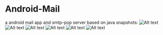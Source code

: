 # Android-Mail
a android mail app  and  smtp-pop server based on java
snapshots:
![Alt text](https://github.com/Shihuan1014/Android-Mail/edit/master/img/1.png)
![Alt text](https://github.com/Shihuan1014/Android-Mail/edit/master/img/2.png)
![Alt text](https://github.com/Shihuan1014/Android-Mail/edit/master/img/3.png)
![Alt text](https://github.com/Shihuan1014/Android-Mail/edit/master/img/4.png)
![Alt text](https://github.com/Shihuan1014/Android-Mail/edit/master/img/5.png)
![Alt text](https://github.com/Shihuan1014/Android-Mail/edit/master/img/6.png)
